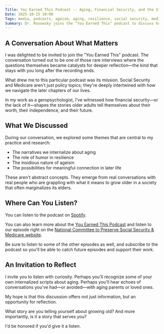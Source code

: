 ```yaml
---
Title: You Earned This Podcast -- Aging, Financial Security, and the Stories We Tell Ourselves
Date: 2025-10-15 10:00
Tags: media, podcasts, ageism, aging, resilience, social security, medicare, financial security
Summary: Dr. Rosowsky joins the "You Earned This" podcast to discuss how financial security shapes the narratives older adults tell themselves about their worth, independence, and future, exploring themes of ageism, resilience, and meaningful connection in later life.
---
```


## A Conversation About What Matters

I was delighted to be invited to join the "You Earned This" podcast. The conversation turned out to be one of those rare interviews where the questions themselves became catalysts for deeper reflection—the kind that stays with you long after the recording ends.

What drew me to this particular podcast was its mission. Social Security and Medicare aren't just policy topics; they're deeply intertwined with how we navigate the later chapters of our lives.

In my work as a geropsychologist, I've witnessed how financial security—or the lack of it—shapes the stories older adults tell themselves about their worth, their independence, and their future.

## What We Discussed

During our conversation, we explored some themes that are central to my practice and research:

- The narratives we internalize about aging
- The role of humor in resilience
- The insidious nature of ageism
- The possibilities for meaningful connection in later life

These aren't abstract concepts. They emerge from real conversations with real people who are grappling with what it means to grow older in a society that often marginalizes its elders.

## Where Can You Listen?

You can listen to the podcast on [Spotify](https://open.spotify.com/episode/22DS1tO7KuLgCRzO7yeuVd).

You can also learn more about the [You Earned This Podcast](https://www.ncpssm.org/podcast/) and listen to our episode right on the [National Committee to Preserve Social Security & Medicare website](https://www.ncpssm.org/podcast/).

Be sure to listen to some of the other episodes as well, and subscribe to the podcast so you'll be able to catch future episodes and support their work.

## An Invitation to Reflect

I invite you to listen with curiosity. Perhaps you'll recognize some of your own internalized scripts about aging. Perhaps you'll hear echoes of conversations you've had—or avoided—with aging parents or loved ones.

My hope is that this discussion offers not just information, but an opportunity for reflection.

What story are you telling yourself about growing old? And more importantly, is it a story that serves you?

I'd be honored if you'd give it a listen.